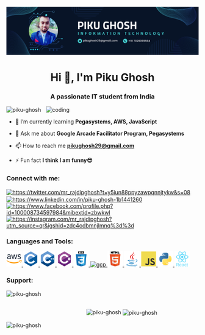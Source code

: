![logo](https://github.com/piku-ghosh/piku-ghosh/blob/main/Github%20Banner.png)
<h1 align="center">Hi 👋, I'm Piku Ghosh</h1>
<h3 align="center">A passionate IT student from India</h3>
<img align="right"alt="coding"width="400"src="https://cdn.dribbble.com/users/1162077/screenshots/3848914/programmer.gif">

<p align="left"> <img src="https://komarev.com/ghpvc/?username=piku-ghosh&label=Profile%20views&color=0e75b6&style=flat" alt="piku-ghosh" /> </p>

- 🌱 I’m currently learning **Pegasystems, AWS, JavaScript**

- 💬 Ask me about **Google Arcade Facilitator Program, Pegasystems**

- 📫 How to reach me **pikughosh29@gmail.com**

- ⚡ Fun fact **I think I am funny😎**

<h3 align="left">Connect with me:</h3>
<p align="left">
<a href="https://twitter.com/https://twitter.com/mr_rajdipghosh?t=y5iun88ppyzawpqnnjtykw&s=08" target="blank"><img align="center" src="https://raw.githubusercontent.com/rahuldkjain/github-profile-readme-generator/master/src/images/icons/Social/twitter.svg" alt="https://twitter.com/mr_rajdipghosh?t=y5iun88ppyzawpqnnjtykw&s=08" height="30" width="40" /></a>
<a href="https://linkedin.com/in/https://www.linkedin.com/in/piku-ghosh-1b1441260" target="blank"><img align="center" src="https://raw.githubusercontent.com/rahuldkjain/github-profile-readme-generator/master/src/images/icons/Social/linked-in-alt.svg" alt="https://www.linkedin.com/in/piku-ghosh-1b1441260" height="30" width="40" /></a>
<a href="https://fb.com/https://www.facebook.com/profile.php?id=100008734597984&mibextid=zbwkwl" target="blank"><img align="center" src="https://raw.githubusercontent.com/rahuldkjain/github-profile-readme-generator/master/src/images/icons/Social/facebook.svg" alt="https://www.facebook.com/profile.php?id=100008734597984&mibextid=zbwkwl" height="30" width="40" /></a>
<a href="https://instagram.com/https://instagram.com/mr_rajdipghosh?utm_source=qr&igshid=zdc4odbmnjlmnq%3d%3d" target="blank"><img align="center" src="https://raw.githubusercontent.com/rahuldkjain/github-profile-readme-generator/master/src/images/icons/Social/instagram.svg" alt="https://instagram.com/mr_rajdipghosh?utm_source=qr&igshid=zdc4odbmnjlmnq%3d%3d" height="30" width="40" /></a>
</p>

<h3 align="left">Languages and Tools:</h3>
<p align="left"> <a href="https://aws.amazon.com" target="_blank" rel="noreferrer"> <img src="https://raw.githubusercontent.com/devicons/devicon/master/icons/amazonwebservices/amazonwebservices-original-wordmark.svg" alt="aws" width="40" height="40"/> </a> <a href="https://www.cprogramming.com/" target="_blank" rel="noreferrer"> <img src="https://raw.githubusercontent.com/devicons/devicon/master/icons/c/c-original.svg" alt="c" width="40" height="40"/> </a> <a href="https://www.w3schools.com/cpp/" target="_blank" rel="noreferrer"> <img src="https://raw.githubusercontent.com/devicons/devicon/master/icons/cplusplus/cplusplus-original.svg" alt="cplusplus" width="40" height="40"/> </a> <a href="https://www.w3schools.com/cs/" target="_blank" rel="noreferrer"> <img src="https://raw.githubusercontent.com/devicons/devicon/master/icons/csharp/csharp-original.svg" alt="csharp" width="40" height="40"/> </a> <a href="https://www.w3schools.com/css/" target="_blank" rel="noreferrer"> <img src="https://raw.githubusercontent.com/devicons/devicon/master/icons/css3/css3-original-wordmark.svg" alt="css3" width="40" height="40"/> </a> <a href="https://cloud.google.com" target="_blank" rel="noreferrer"> <img src="https://www.vectorlogo.zone/logos/google_cloud/google_cloud-icon.svg" alt="gcp" width="40" height="40"/> </a> <a href="https://www.w3.org/html/" target="_blank" rel="noreferrer"> <img src="https://raw.githubusercontent.com/devicons/devicon/master/icons/html5/html5-original-wordmark.svg" alt="html5" width="40" height="40"/> </a> <a href="https://www.java.com" target="_blank" rel="noreferrer"> <img src="https://raw.githubusercontent.com/devicons/devicon/master/icons/java/java-original.svg" alt="java" width="40" height="40"/> </a> <a href="https://developer.mozilla.org/en-US/docs/Web/JavaScript" target="_blank" rel="noreferrer"> <img src="https://raw.githubusercontent.com/devicons/devicon/master/icons/javascript/javascript-original.svg" alt="javascript" width="40" height="40"/> </a> <a href="https://www.python.org" target="_blank" rel="noreferrer"> <img src="https://raw.githubusercontent.com/devicons/devicon/master/icons/python/python-original.svg" alt="python" width="40" height="40"/> </a> <a href="https://reactjs.org/" target="_blank" rel="noreferrer"> <img src="https://raw.githubusercontent.com/devicons/devicon/master/icons/react/react-original-wordmark.svg" alt="react" width="40" height="40"/> </a> </p>

<h3 align="left">Support:</h3>
<p><a href="https://www.buymeacoffee.com/piku-ghosh"> <img align="left" src="https://cdn.buymeacoffee.com/buttons/v2/default-yellow.png" height="50" width="210" alt="piku-ghosh" /></a></p><br><br>

<p><img align="left" src="https://github-readme-stats.vercel.app/api/top-langs?username=piku-ghosh&show_icons=true&locale=en&layout=compact" alt="piku-ghosh" /></p>

<p>&nbsp;<img align="center" src="https://github-readme-stats.vercel.app/api?username=piku-ghosh&show_icons=true&locale=en" alt="piku-ghosh" /></p>

<p><img align="center" src="https://github-readme-streak-stats.herokuapp.com/?user=piku-ghosh&" alt="piku-ghosh" /></p>
